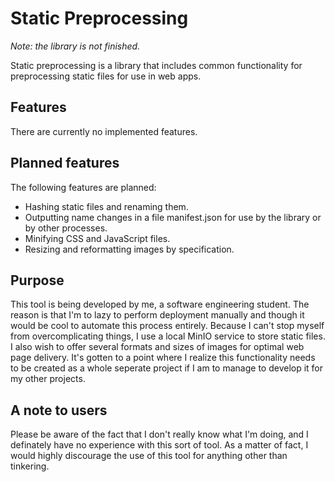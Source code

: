 # Static Preprocessing

*Note: the library is not finished.*

Static preprocessing is a library that includes common functionality for preprocessing static files for use in web apps.

## Features
There are currently no implemented features.

## Planned features
The following features are planned:
- Hashing static files and renaming them.
- Outputting name changes in a file manifest.json for use by the library or by other processes.
- Minifying CSS and JavaScript files.
- Resizing and reformatting images by specification.

## Purpose
This tool is being developed by me, a software engineering student. The reason is that I'm to lazy to perform deployment manually and though it would be cool to automate this process entirely. Because I can't stop myself from overcomplicating things, I use a local MinIO service to store static files. I also wish to offer several formats and sizes of images for optimal web page delivery. It's gotten to a point where I realize this functionality needs to be created as a whole seperate project if I am to manage to develop it for my other projects.

## A note to users
Please be aware of the fact that I don't really know what I'm doing, and I definately have no experience with this sort of tool. As a matter of fact, I would highly discourage the use of this tool for anything other than tinkering.